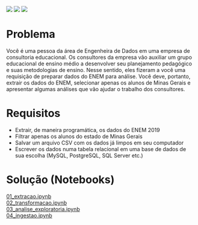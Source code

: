 <a href="https://www.linkedin.com/in/fabiocamposgp/" target="blank"><img src="https://img.shields.io/badge/Author-Fabio%20Campos-green" /></a> <img src="https://img.shields.io/badge/python-3.7%2B-blue" /> <img src="https://img.shields.io/badge/jupyter-notebook-orange" />
<br>
# Problema
Você é uma pessoa da área de Engenheira de Dados em uma empresa de consultoria educacional. Os consultores da empresa vão auxiliar um grupo educacional de ensino médio a desenvolver seu planejamento pedagógico e suas metodologias de ensino. Nesse sentido, eles fizeram a você uma requisição de preparar dados do ENEM para análise. Você deve, portanto, extrair os dados do ENEM, selecionar apenas os alunos de Minas Gerais e apresentar algumas análises que vão ajudar o trabalho dos consultores.

# Requisitos
<ul><li>Extrair, de maneira programática, os dados do ENEM 2019</li>
<li>Filtrar apenas os alunos do estado de Minas Gerais</li>
<li>Salvar um arquivo CSV com os dados já limpos em seu computador</li>
<li>Escrever os dados numa tabela relacional em uma base de dados de sua escolha (MySQL, PostgreSQL, SQL Server etc.)</li></ul>

# Solução (Notebooks)
<a href="https://github.com/fcampos300/Enem2019/blob/main/01_extracao.ipynb">01_extracao.ipynb</a><br>
<a href="https://github.com/fcampos300/Enem2019/blob/main/02_transformacao.ipynb">02_transformacao.ipynb</a><br>
<a href="https://github.com/fcampos300/Enem2019/blob/main/03_analise_exploratoria.ipynb">03_analise_exploratoria.ipynb</a><br>
<a href="https://github.com/fcampos300/Enem2019/blob/main/04_ingestao.ipynb">04_ingestao.ipynb</a>
